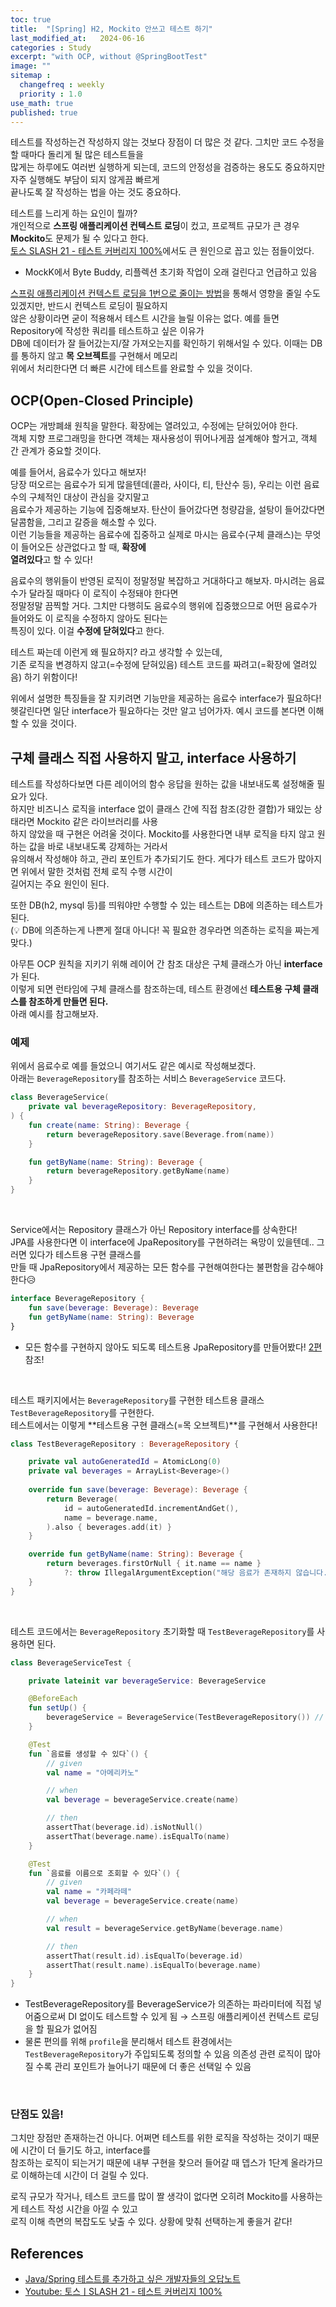 ```yaml
---
toc: true
title:  "[Spring] H2, Mockito 안쓰고 테스트 하기"
last_modified_at:   2024-06-16
categories : Study
excerpt: "with OCP, without @SpringBootTest"
image: ""
sitemap :
  changefreq : weekly
  priority : 1.0
use_math: true
published: true
---
```


테스트를 작성하는건 작성하지 않는 것보다 장점이 더 많은 것 같다. 그치만 코드 수정을 할 때마다 돌리게 될 많은 테스트들을 <br>
많게는 하루에도 여러번 실행하게 되는데, 코드의 안정성을 검증하는 용도도 중요하지만 자주 실행해도 부담이 되지 않게끔 빠르게 <br>
끝나도록 잘 작성하는 법을 아는 것도 중요하다.<br>

테스트를 느리게 하는 요인이 뭘까?<br>
개인적으로 **스프링 애플리케이션 컨텍스트 로딩**이 컸고, 프로젝트 규모가 큰 경우 **Mockito**도 문제가 될 수 있다고 한다.<br>
[토스 SLASH 21 - 테스트 커버리지 100%](https://youtu.be/jdlBu2vFv58?si=wvxP-hXiax7MbalT)에서도 큰 원인으로 꼽고 있는 점들이었다.<br>
- MockK에서 Byte Buddy, 리플렉션 초기화 작업이 오래 걸린다고 언급하고 있음

[스프링 애플리케이션 컨텍스트 로딩을 1번으로 줄이는 방법](https://yooniversal.github.io/project/post273/#%ED%85%8C%EC%8A%A4%ED%8A%B8-%EC%84%A4%EC%A0%95-%EA%B4%80%EB%A6%AC)을 통해서 영향을 줄일 수도 있겠지만, 반드시 컨텍스트 로딩이 필요하지 <br>
않은 상황이라면 굳이 적용해서 테스트 시간을 늘릴 이유는 없다. 예를 들면 Repository에 작성한 쿼리를 테스트하고 싶은 이유가 <br>
DB에 데이터가 잘 들어갔는지/잘 가져오는지를 확인하기 위해서일 수 있다. 이때는 DB를 통하지 않고 **목 오브젝트**를 구현해서 메모리 <br>
위에서 처리한다면 더 빠른 시간에 테스트를 완료할 수 있을 것이다.<br>

## OCP(Open-Closed Principle)
OCP는 개방폐쇄 원칙을 말한다. 확장에는 열려있고, 수정에는 닫혀있어야 한다.<br>
객체 지향 프로그래밍을 한다면 객체는 재사용성이 뛰어나게끔 설계해야 할거고, 객체 간 관계가 중요할 것이다.

예를 들어서, 음료수가 있다고 해보자! <br>
당장 떠오르는 음료수가 되게 많을텐데(콜라, 사이다, 티, 탄산수 등), 우리는 이런 음료수의 구체적인 대상이 관심을 갖지말고 <br>
음료수가 제공하는 기능에 집중해보자. 탄산이 들어갔다면 청량감을, 설탕이 들어갔다면 달콤함을, 그리고 갈증을 해소할 수 있다. <br>
이런 기능들을 제공하는 음료수에 집중하고 실제로 마시는 음료수(구체 클래스)는 무엇이 들어오든 상관없다고 할 때, **확장에** <br>
**열려있다**고 할 수 있다!<br>

음료수의 행위들이 반영된 로직이 정말정말 복잡하고 거대하다고 해보자. 마시려는 음료수가 달라질 때마다 이 로직이 수정돼야 한다면 <br>
정말정말 끔찍할 거다. 그치만 다행히도 음료수의 행위에 집중했으므로 어떤 음료수가 들어와도 이 로직을 수정하지 않아도 된다는 <br>
특징이 있다. 이걸 **수정에 닫혀있다**고 한다.<br>

테스트 짜는데 이런게 왜 필요하지? 라고 생각할 수 있는데,<br>
기존 로직을 변경하지 않고(=수정에 닫혀있음) 테스트 코드를 짜려고(=확장에 열려있음) 하기 위함이다!<br>

위에서 설명한 특징들을 잘 지키려면 기능만을 제공하는 음료수 interface가 필요하다!<br>
헷갈린다면 일단 interface가 필요하다는 것만 알고 넘어가자. 예시 코드를 본다면 이해할 수 있을 것이다.<br>

## 구체 클래스 직접 사용하지 말고, interface 사용하기
테스트를 작성하다보면 다른 레이어의 함수 응답을 원하는 값을 내보내도록 설정해줄 필요가 있다.<br>
하지만 비즈니스 로직을 interface 없이 클래스 간에 직접 참조(강한 결합)가 돼있는 상태라면 Mockito 같은 라이브러리를 사용<br>
하지 않았을 때 구현은 어려울 것이다. Mockito를 사용한다면 내부 로직을 타지 않고 원하는 값을 바로 내보내도록 강제하는 거라서<br>
유의해서 작성해야 하고, 관리 포인트가 추가되기도 한다. 게다가 테스트 코드가 많아지면 위에서 말한 것처럼 전체 로직 수행 시간이 <br>
길어지는 주요 원인이 된다.<br>

또한 DB(h2, mysql 등)를 띄워야만 수행할 수 있는 테스트는 DB에 의존하는 테스트가 된다.<br>
(💡 DB에 의존하는게 나쁜게 절대 아니다! 꼭 필요한 경우라면 의존하는 로직을 짜는게 맞다.)<br>

아무튼 OCP 원칙을 지키기 위해 레이어 간 참조 대상은 구체 클래스가 아닌 **interface**가 된다.<br>
이렇게 되면 런타임에 구체 클래스를 참조하는데, 테스트 환경에선 **테스트용 구체 클래스를 참조하게 만들면 된다.**<br>
아래 예시를 참고해보자.<br>

### 예제
위에서 음료수로 예를 들었으니 여기서도 같은 예시로 작성해보겠다.<br>
아래는 `BeverageRepository`를 참조하는 서비스 `BeverageService` 코드다.<br>
```kotlin
class BeverageService(
    private val beverageRepository: BeverageRepository,
) {
    fun create(name: String): Beverage {
        return beverageRepository.save(Beverage.from(name))
    }

    fun getByName(name: String): Beverage {
        return beverageRepository.getByName(name)
    }
}
```
<br>

Service에서는 Repository 클래스가 아닌 Repository interface를 상속한다!<br>
JPA를 사용한다면 이 interface에 JpaRepository를 구현하려는 욕망이 있을텐데.. 그러면 있다가 테스트용 구현 클래스를 <br>
만들 때 JpaRepository에서 제공하는 모든 함수를 구현해여한다는 불편함을 감수해야 한다😥<br>
```kotlin
interface BeverageRepository {
    fun save(beverage: Beverage): Beverage
    fun getByName(name: String): Beverage
}
```
- 모든 함수를 구현하지 않아도 되도록 테스트용 JpaRepository를 만들어봤다! [2편](https://yooniversal.github.io/study/post292/) 참조!
<br>

테스트 패키지에서는 `BeverageRepository`를 구현한 테스트용 클래스 `TestBeverageRepository`를 구현한다.<br>
테스트에서는 이렇게 **테스트용 구현 클래스(=목 오브젝트)**를 구현해서 사용한다!<br>
```kotlin
class TestBeverageRepository : BeverageRepository {

    private val autoGeneratedId = AtomicLong(0)
    private val beverages = ArrayList<Beverage>()
    
    override fun save(beverage: Beverage): Beverage {
        return Beverage(
            id = autoGeneratedId.incrementAndGet(),
            name = beverage.name,
        ).also { beverages.add(it) }
    }

    override fun getByName(name: String): Beverage {
        return beverages.firstOrNull { it.name == name }
            ?: throw IllegalArgumentException("해당 음료가 존재하지 않습니다.")
    }
}
```
<br>

테스트 코드에서는 `BeverageRepository` 초기화할 때 `TestBeverageRepository`를 사용하면 된다.<br>
```kotlin
class BeverageServiceTest {

    private lateinit var beverageService: BeverageService

    @BeforeEach
    fun setUp() {
        beverageService = BeverageService(TestBeverageRepository()) // 직접 주입시켜줌
    }

    @Test
    fun `음료를 생성할 수 있다`() {
        // given
        val name = "아메리카노"

        // when
        val beverage = beverageService.create(name)

        // then
        assertThat(beverage.id).isNotNull()
        assertThat(beverage.name).isEqualTo(name)
    }

    @Test
    fun `음료를 이름으로 조회할 수 있다`() {
        // given
        val name = "카페라떼"
        val beverage = beverageService.create(name)

        // when
        val result = beverageService.getByName(beverage.name)

        // then
        assertThat(result.id).isEqualTo(beverage.id)
        assertThat(result.name).isEqualTo(beverage.name)
    }
}
```
- TestBeverageRepository를 BeverageService가 의존하는 파라미터에 직접 넣어줌으로써
DI 없이도 테스트할 수 있게 됨 → 스프링 애플리케이션 컨텍스트 로딩을 할 필요가 없어짐
- 물론 편의를 위해 `profile`을 분리해서 테스트 환경에서는 `TestBeverageRepository`가 주입되도록 정의할 수 있음
의존성 관련 로직이 많아질 수록 관리 포인트가 늘어나기 때문에 더 좋은 선택일 수 있음
<br>

### 단점도 있음!
그치만 장점만 존재하는건 아니다. 어쩌면 테스트를 위한 로직을 작성하는 것이기 때문에 시간이 더 들기도 하고, interface를 <br>
참조하는 로직이 되는거기 때문에 내부 구현을 찾으러 들어갈 때 뎁스가 1단계 올라가므로 이해하는데 시간이 더 걸릴 수 있다. <br>

로직 규모가 작거나, 테스트 코드를 많이 짤 생각이 없다면 오히려 Mockito를 사용하는게 테스트 작성 시간을 아낄 수 있고 <br>
로직 이해 측면의 복잡도도 낮출 수 있다. 상황에 맞춰 선택하는게 좋을거 같다!<br>

## References
- [Java/Spring 테스트를 추가하고 싶은 개발자들의 오답노트](https://www.inflearn.com/course/%EC%9E%90%EB%B0%94-%EC%8A%A4%ED%94%84%EB%A7%81-%ED%85%8C%EC%8A%A4%ED%8A%B8-%EA%B0%9C%EB%B0%9C%EC%9E%90-%EC%98%A4%EB%8B%B5%EB%85%B8%ED%8A%B8)
- [Youtube: 토스ㅣSLASH 21 - 테스트 커버리지 100%](https://youtu.be/jdlBu2vFv58?si=wvxP-hXiax7MbalT)